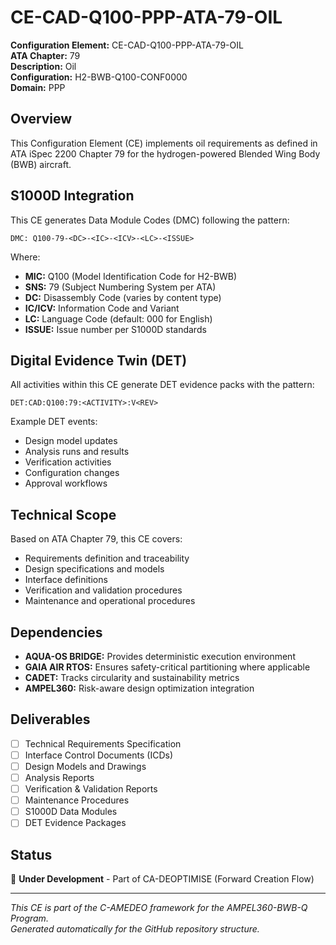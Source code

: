 # CE-CAD-Q100-PPP-ATA-79-OIL

**Configuration Element:** CE-CAD-Q100-PPP-ATA-79-OIL  
**ATA Chapter:** 79  
**Description:** Oil  
**Configuration:** H2-BWB-Q100-CONF0000  
**Domain:** PPP

## Overview

This Configuration Element (CE) implements oil requirements as defined in ATA iSpec 2200 Chapter 79 for the hydrogen-powered Blended Wing Body (BWB) aircraft.

## S1000D Integration

This CE generates Data Module Codes (DMC) following the pattern:
```
DMC: Q100-79-<DC>-<IC>-<ICV>-<LC>-<ISSUE>
```

Where:
- **MIC:** Q100 (Model Identification Code for H2-BWB)
- **SNS:** 79 (Subject Numbering System per ATA)
- **DC:** Disassembly Code (varies by content type)
- **IC/ICV:** Information Code and Variant
- **LC:** Language Code (default: 000 for English)
- **ISSUE:** Issue number per S1000D standards

## Digital Evidence Twin (DET)

All activities within this CE generate DET evidence packs with the pattern:
```
DET:CAD:Q100:79:<ACTIVITY>:V<REV>
```

Example DET events:
- Design model updates
- Analysis runs and results
- Verification activities
- Configuration changes
- Approval workflows

## Technical Scope

Based on ATA Chapter 79, this CE covers:

- Requirements definition and traceability
- Design specifications and models
- Interface definitions
- Verification and validation procedures
- Maintenance and operational procedures

## Dependencies

- **AQUA-OS BRIDGE:** Provides deterministic execution environment
- **GAIA AIR RTOS:** Ensures safety-critical partitioning where applicable
- **CADET:** Tracks circularity and sustainability metrics
- **AMPEL360:** Risk-aware design optimization integration

## Deliverables

- [ ] Technical Requirements Specification
- [ ] Interface Control Documents (ICDs)
- [ ] Design Models and Drawings
- [ ] Analysis Reports
- [ ] Verification & Validation Reports
- [ ] Maintenance Procedures
- [ ] S1000D Data Modules
- [ ] DET Evidence Packages

## Status

🚧 **Under Development** - Part of CA-DEOPTIMISE (Forward Creation Flow)

---

*This CE is part of the C-AMEDEO framework for the AMPEL360-BWB-Q Program.*  
*Generated automatically for the GitHub repository structure.*